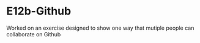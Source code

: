 # E12b-Github

Worked on an exercise designed to show one way that mutiple people can collaborate on Github
